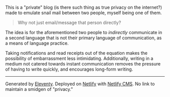 This is a "private" blog (is there such thing as true privacy on the internet?) made to emulate snail mail between two people, myself being one of them. 

> Why not just email/message that person directly? 

The idea is for the aforementioned two people to *indirectly* communicate in a second language that is not their primary language of communication, as a means of language practice.

Taking notifications and read receipts out of the equation makes the possibility of embarrassment less intimidating. Additionally, writing in a medium not catered towards instant communication removes the pressure of having to write quickly, and encourages long-form writing.

---

Generated by [Eleventy](https://www.11ty.dev/). Deployed on [Netlify](https://www.netlify.com/) with [Netlify CMS](https://www.netlifycms.org/). No link to maintain a smidgen of "privacy."
